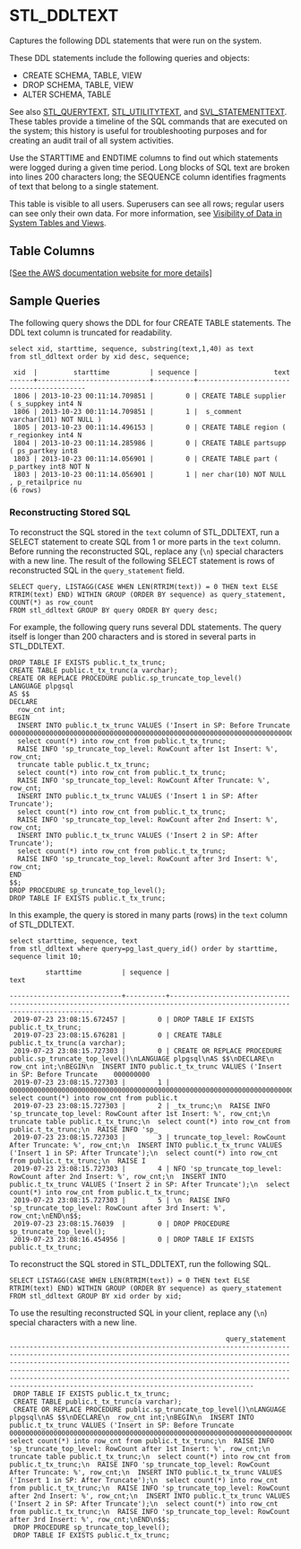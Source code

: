 # STL\_DDLTEXT<a name="r_STL_DDLTEXT"></a>

Captures the following DDL statements that were run on the system\.

These DDL statements include the following queries and objects: 
+ CREATE SCHEMA, TABLE, VIEW
+ DROP SCHEMA, TABLE, VIEW
+ ALTER SCHEMA, TABLE

See also [STL\_QUERYTEXT](r_STL_QUERYTEXT.md), [STL\_UTILITYTEXT](r_STL_UTILITYTEXT.md), and [SVL\_STATEMENTTEXT](r_SVL_STATEMENTTEXT.md)\. These tables provide a timeline of the SQL commands that are executed on the system; this history is useful for troubleshooting purposes and for creating an audit trail of all system activities\.

Use the STARTTIME and ENDTIME columns to find out which statements were logged during a given time period\. Long blocks of SQL text are broken into lines 200 characters long; the SEQUENCE column identifies fragments of text that belong to a single statement\.

This table is visible to all users\. Superusers can see all rows; regular users can see only their own data\. For more information, see [Visibility of Data in System Tables and Views](c_visibility-of-data.md)\.

## Table Columns<a name="r_STL_DDLTEXT-table-columns2"></a>

[\[See the AWS documentation website for more details\]](http://docs.aws.amazon.com/redshift/latest/dg/r_STL_DDLTEXT.html)

## Sample Queries<a name="r_STL_DDLTEXT-sample-queries2"></a>

The following query shows the DDL for four CREATE TABLE statements\. The DDL text column is truncated for readability\.

```
select xid, starttime, sequence, substring(text,1,40) as text
from stl_ddltext order by xid desc, sequence;

 xid  |         starttime          | sequence |                   text
------+----------------------------+----------+------------------------------------------
 1806 | 2013-10-23 00:11:14.709851 |        0 | CREATE TABLE supplier ( s_suppkey int4 N
 1806 | 2013-10-23 00:11:14.709851 |        1 |  s_comment varchar(101) NOT NULL )
 1805 | 2013-10-23 00:11:14.496153 |        0 | CREATE TABLE region ( r_regionkey int4 N
 1804 | 2013-10-23 00:11:14.285986 |        0 | CREATE TABLE partsupp ( ps_partkey int8
 1803 | 2013-10-23 00:11:14.056901 |        0 | CREATE TABLE part ( p_partkey int8 NOT N
 1803 | 2013-10-23 00:11:14.056901 |        1 | ner char(10) NOT NULL , p_retailprice nu
(6 rows)
```

### Reconstructing Stored SQL<a name="r_STL_DDLTEXT-reconstruct-sql"></a>

To reconstruct the SQL stored in the `text` column of STL\_DDLTEXT, run a SELECT statement to create SQL from 1 or more parts in the `text` column\. Before running the reconstructed SQL, replace any \(`\n`\) special characters with a new line\. The result of the following SELECT statement is rows of reconstructed SQL in the `query_statement` field\.

```
SELECT query, LISTAGG(CASE WHEN LEN(RTRIM(text)) = 0 THEN text ELSE RTRIM(text) END) WITHIN GROUP (ORDER BY sequence) as query_statement, COUNT(*) as row_count 
FROM stl_ddltext GROUP BY query ORDER BY query desc;
```

For example, the following query runs several DDL statements\. The query itself is longer than 200 characters and is stored in several parts in STL\_DDLTEXT\. 

```
DROP TABLE IF EXISTS public.t_tx_trunc;
CREATE TABLE public.t_tx_trunc(a varchar);
CREATE OR REPLACE PROCEDURE public.sp_truncate_top_level()
LANGUAGE plpgsql
AS $$
DECLARE
  row_cnt int;
BEGIN
  INSERT INTO public.t_tx_trunc VALUES ('Insert in SP: Before Truncate    0000000000000000000000000000000000000000000000000000000000000000000000000000000000000000000000000000000000000000000000000000000000000000000000000000000000000000');
  select count(*) into row_cnt from public.t_tx_trunc;
  RAISE INFO 'sp_truncate_top_level: RowCount after 1st Insert: %', row_cnt;
  truncate table public.t_tx_trunc;
  select count(*) into row_cnt from public.t_tx_trunc;
  RAISE INFO 'sp_truncate_top_level: RowCount After Truncate: %', row_cnt;
  INSERT INTO public.t_tx_trunc VALUES ('Insert 1 in SP: After Truncate');
  select count(*) into row_cnt from public.t_tx_trunc;
  RAISE INFO 'sp_truncate_top_level: RowCount after 2nd Insert: %', row_cnt;
  INSERT INTO public.t_tx_trunc VALUES ('Insert 2 in SP: After Truncate');
  select count(*) into row_cnt from public.t_tx_trunc;
  RAISE INFO 'sp_truncate_top_level: RowCount after 3rd Insert: %', row_cnt;
END
$$;
DROP PROCEDURE sp_truncate_top_level();
DROP TABLE IF EXISTS public.t_tx_trunc;
```

In this example, the query is stored in many parts \(rows\) in the `text` column of STL\_DDLTEXT\.

```
select starttime, sequence, text
from stl_ddltext where query=pg_last_query_id() order by starttime, sequence limit 10;
```

```
         starttime          | sequence |                                                                                                   text                  
                                                                                 
----------------------------+----------+-------------------------------------------------------------------------------------------------------------------------
 2019-07-23 23:08:15.672457 |        0 | DROP TABLE IF EXISTS public.t_tx_trunc;
 2019-07-23 23:08:15.676281 |        0 | CREATE TABLE public.t_tx_trunc(a varchar);
 2019-07-23 23:08:15.727303 |        0 | CREATE OR REPLACE PROCEDURE public.sp_truncate_top_level()\nLANGUAGE plpgsql\nAS $$\nDECLARE\n  row_cnt int;\nBEGIN\n  INSERT INTO public.t_tx_trunc VALUES ('Insert in SP: Before Truncate    000000000
 2019-07-23 23:08:15.727303 |        1 | 0000000000000000000000000000000000000000000000000000000000000000000000000000000000000000000000000000000000000000000000000000000000000000000000000000000');\n  select count(*) into row_cnt from public.t
 2019-07-23 23:08:15.727303 |        2 | _tx_trunc;\n  RAISE INFO 'sp_truncate_top_level: RowCount after 1st Insert: %', row_cnt;\n  truncate table public.t_tx_trunc;\n  select count(*) into row_cnt from public.t_tx_trunc;\n  RAISE INFO 'sp_
 2019-07-23 23:08:15.727303 |        3 | truncate_top_level: RowCount After Truncate: %', row_cnt;\n  INSERT INTO public.t_tx_trunc VALUES ('Insert 1 in SP: After Truncate');\n  select count(*) into row_cnt from public.t_tx_trunc;\n  RAISE I
 2019-07-23 23:08:15.727303 |        4 | NFO 'sp_truncate_top_level: RowCount after 2nd Insert: %', row_cnt;\n  INSERT INTO public.t_tx_trunc VALUES ('Insert 2 in SP: After Truncate');\n  select count(*) into row_cnt from public.t_tx_trunc;
 2019-07-23 23:08:15.727303 |        5 | \n  RAISE INFO 'sp_truncate_top_level: RowCount after 3rd Insert: %', row_cnt;\nEND\n$$;
 2019-07-23 23:08:15.76039  |        0 | DROP PROCEDURE sp_truncate_top_level();
 2019-07-23 23:08:16.454956 |        0 | DROP TABLE IF EXISTS public.t_tx_trunc;
```

To reconstruct the SQL stored in STL\_DDLTEXT, run the following SQL\. 

```
SELECT LISTAGG(CASE WHEN LEN(RTRIM(text)) = 0 THEN text ELSE RTRIM(text) END) WITHIN GROUP (ORDER BY sequence) as query_statement 
FROM stl_ddltext GROUP BY xid order by xid;
```

To use the resulting reconstructed SQL in your client, replace any \(`\n`\) special characters with a new line\. 

```
                                                      query_statement                                                                                                                                                                                                                                                                                                                                                                                                                                                                                                                                                         
---------------------------------------------------------------------------------------------------------------------------------------------------------------------------------------------------------------------------------------------------------------------------------------------------------------------------------------------------------------------------------------------------------------------------
 DROP TABLE IF EXISTS public.t_tx_trunc;
 CREATE TABLE public.t_tx_trunc(a varchar);
 CREATE OR REPLACE PROCEDURE public.sp_truncate_top_level()\nLANGUAGE plpgsql\nAS $$\nDECLARE\n  row_cnt int;\nBEGIN\n  INSERT INTO public.t_tx_trunc VALUES ('Insert in SP: Before Truncate    0000000000000000000000000000000000000000000000000000000000000000000000000000000000000000000000000000000000000000000000000000000000000000000000000000000000000000');\n  select count(*) into row_cnt from public.t_tx_trunc;\n  RAISE INFO 'sp_truncate_top_level: RowCount after 1st Insert: %', row_cnt;\n  truncate table public.t_tx_trunc;\n  select count(*) into row_cnt from public.t_tx_trunc;\n  RAISE INFO 'sp_truncate_top_level: RowCount After Truncate: %', row_cnt;\n  INSERT INTO public.t_tx_trunc VALUES ('Insert 1 in SP: After Truncate');\n  select count(*) into row_cnt from public.t_tx_trunc;\n  RAISE INFO 'sp_truncate_top_level: RowCount after 2nd Insert: %', row_cnt;\n  INSERT INTO public.t_tx_trunc VALUES ('Insert 2 in SP: After Truncate');\n  select count(*) into row_cnt from public.t_tx_trunc;\n  RAISE INFO 'sp_truncate_top_level: RowCount after 3rd Insert: %', row_cnt;\nEND\n$$;
 DROP PROCEDURE sp_truncate_top_level();
 DROP TABLE IF EXISTS public.t_tx_trunc;
```